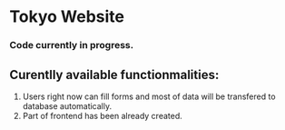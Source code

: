 # Tokyo Website
### Code currently in progress.
## Curentlly available functionmalities:
1. Users right now can fill forms and most of data will be transfered to database automatically.
2. Part of frontend has been already created.
